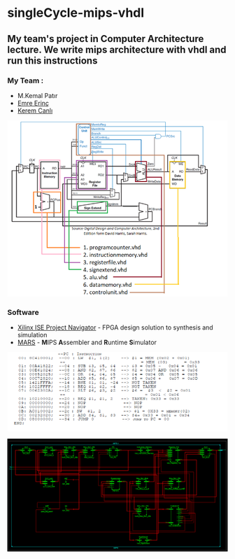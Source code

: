 # singleCycle-mips-vhdl

## My team's project in Computer Architecture lecture. We write mips architecture with vhdl and run this instructions
### My Team :
* M.Kemal Patır 
* [Emre Erinç](https://github.com/EmreErinc)
* [Kerem Canlı](https://github.com/KeremCanli)

![components](processorComponents.png)

### Software

* [Xilinx ISE Project Navigator](https://www.xilinx.com/products/design-tools/ise-design-suite/ise-webpack.html) - FPGA design solution to synthesis and simulation
* [MARS](http://courses.missouristate.edu/kenvollmar/mars/) - **M**IPS **A**ssembler and **R**untime **S**imulator

![instruction](instruction.png)

![schema](Schema.png)


